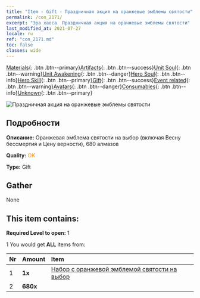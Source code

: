 ```yaml
---
title: "Item - Gift - Праздничная акция на оранжевые эмблемы святости"
permalink: /con_2171/
excerpt: "Эра хаоса  Праздничная акция на оранжевые эмблемы святости"
last_modified_at: 2021-07-27
locale: ru
ref: "con_2171.md"
toc: false
classes: wide
---
```

 [Materials](/ItemsRU/){: .btn .btn--primary}[Artifacts](/ItemsRU/Artifacts/){: .btn .btn--success}[Unit Soul](/ItemsRU/UnitSoul/){: .btn .btn--warning}[Unit Awakening](/ItemsRU/UnitAwakening/){: .btn .btn--danger}[Hero Soul](/ItemsRU/HeroSoul/){: .btn .btn--info}[Hero Skill](/ItemsRU/HeroSkill/){: .btn .btn--primary}[Gift](/ItemsRU/Gift/){: .btn .btn--success}[Event related](/ItemsRU/Events/){: .btn .btn--warning}[Avatars](/ItemsRU/Avatars/){: .btn .btn--danger}[Consumables](/ItemsRU/Consumables/){: .btn .btn--info}[Unknown](/ItemsRU/Unknown/){: .btn .btn--primary}

 ![Праздничная акция на оранжевые эмблемы святости](/images/t/i_907416.png)

## Подробности
 **Описание:** Оранжевая эмблема святости на выбор (включая Весну бессмертия и Цену верности), 680 алмазов

 **Quality:** <span style="color: #FF8C00">OK</span>

 **Type:** Gift

## Gather

  None

## This item contains:

 **Required Level to open:** 1

 1 You would get **ALL** items  from:

  | Nr | Amount |     Item    |
  |:---|:-------|:------------|
  | 1 |  **1x** | [Набор с оранжевой эмблемой святости на выбор](/ru/Items/con_2170/) |  | 
  | 2 |  **680x** | <i class="fas fa-gem"/> |  | 
